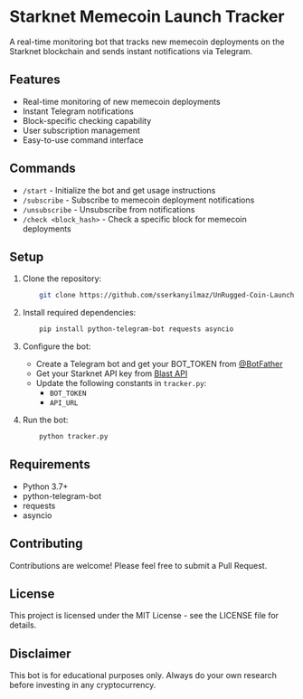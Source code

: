 # Starknet Memecoin Launch Tracker

A real-time monitoring bot that tracks new memecoin deployments on the Starknet blockchain and sends instant notifications via Telegram.

## Features

- Real-time monitoring of new memecoin deployments
- Instant Telegram notifications
- Block-specific checking capability
- User subscription management
- Easy-to-use command interface

## Commands

- `/start` - Initialize the bot and get usage instructions
- `/subscribe` - Subscribe to memecoin deployment notifications
- `/unsubscribe` - Unsubscribe from notifications
- `/check <block_hash>` - Check a specific block for memecoin deployments

## Setup

1. Clone the repository:
    ```bash
        git clone https://github.com/sserkanyilmaz/UnRugged-Coin-Launch-Tracker.git
    ```

2. Install required dependencies:
    ```bash
        pip install python-telegram-bot requests asyncio
    ```

3. Configure the bot:
   - Create a Telegram bot and get your BOT_TOKEN from [@BotFather](https://t.me/botfather)
   - Get your Starknet API key from [Blast API](https://blastapi.io/)
   - Update the following constants in `tracker.py`:
     - `BOT_TOKEN`
     - `API_URL`

4. Run the bot:
    ```bash
        python tracker.py
    ```

## Requirements

- Python 3.7+
- python-telegram-bot
- requests
- asyncio

## Contributing

Contributions are welcome! Please feel free to submit a Pull Request.

## License

This project is licensed under the MIT License - see the LICENSE file for details.

## Disclaimer

This bot is for educational purposes only. Always do your own research before investing in any cryptocurrency.
